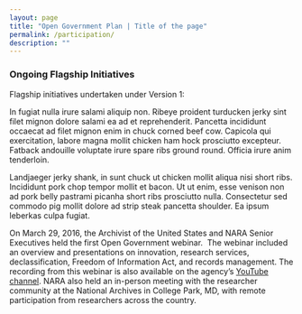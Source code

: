 ```yaml
---
layout: page
title: "Open Government Plan | Title of the page"
permalink: /participation/
description: ""
---
```


### Ongoing Flagship Initiatives


<p>Flagship initiatives undertaken under Version 1:</p>

<p>In fugiat nulla irure salami aliquip non. Ribeye proident turducken jerky sint filet mignon dolore salami ea ad et reprehenderit. Pancetta incididunt occaecat ad filet mignon enim in chuck corned beef cow. Capicola qui exercitation, labore magna mollit chicken ham hock prosciutto excepteur. Fatback andouille voluptate irure spare ribs ground round. Officia irure anim tenderloin.</p>


<p>Landjaeger jerky shank, in sunt chuck ut chicken mollit aliqua nisi short ribs. Incididunt pork chop tempor mollit et bacon. Ut ut enim, esse venison non ad pork belly pastrami picanha short ribs prosciutto nulla. Consectetur sed commodo pig mollit dolore ad strip steak pancetta shoulder. Ea ipsum leberkas culpa fugiat.</p>

<p>On March 29, 2016, the Archivist of the United States and NARA Senior Executives held the first Open Government webinar.&nbsp; The webinar included an overview and presentations on innovation, research services, declassification, Freedom of Information Act, and records management. The recording from this webinar is also available on the agency’s <a href="https://www.youtube.com/watch?v=DYVp1pmIZZI">YouTube channel</a>. NARA also held an in-person meeting with the researcher community at the National Archives in College Park, MD, with remote participation from researchers across the country.</p>
